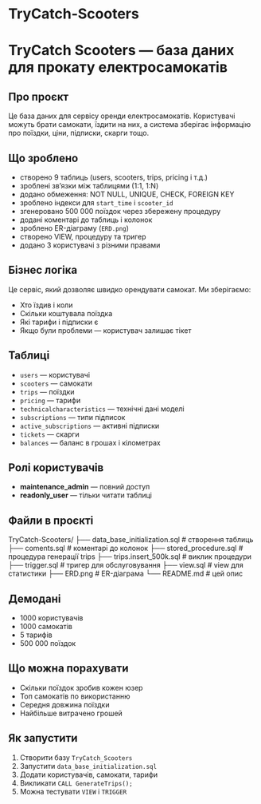 # TryCatch-Scooters
# TryCatch Scooters — база даних для прокату електросамокатів

## Про проєкт
Це база даних для сервісу оренди електросамокатів. Користувачі можуть брати самокати, їздити на них, а система зберігає інформацію про поїздки, ціни, підписки, скарги тощо.

## Що зроблено
-  створено 9 таблиць (users, scooters, trips, pricing і т.д.)
-  зроблені зв’язки між таблицями (1:1, 1:N)
-  додано обмеження: NOT NULL, UNIQUE, CHECK, FOREIGN KEY
-  зроблено індекси для `start_time` і `scooter_id`
-  згенеровано 500 000 поїздок через збережену процедуру
-  додані коментарі до таблиць і колонок
-  зроблено ER-діаграму (`ERD.png`)
-  створено VIEW, процедуру та тригер
-  додано 3 користувачі з різними правами

## Бізнес логіка
Це сервіс, який дозволяє швидко орендувати самокат. Ми зберігаємо:
- Хто їздив і коли
- Скільки коштувала поїздка
- Які тарифи і підписки є
- Якщо були проблеми — користувач залишає тікет

## Таблиці
- `users` — користувачі
- `scooters` — самокати
- `trips` — поїздки
- `pricing` — тарифи
- `technicalcharacteristics` — технічні дані моделі
- `subscriptions` — типи підписок
- `active_subscriptions` — активні підписки
- `tickets` — скарги
- `balances` — баланс в грошах і кілометрах

## Ролі користувачів
- **maintenance_admin** — повний доступ
- **readonly_user** — тільки читати таблиці

## Файли в проєкті
TryCatch-Scooters/
├── data_base_initialization.sql # створення таблиць
├── coments.sql # коментарі до колонок
├── stored_procedure.sql # процедура генерації trips
├── trips.insert_500k.sql # виклик процедури
├── trigger.sql # тригер для обслуговування
├── view.sql # view для статистики
├── ERD.png # ER-діаграма
└── README.md # цей опис


## Демодані
- 1000 користувачів
- 1000 самокатів
- 5 тарифів
- 500 000 поїздок

## Що можна порахувати
- Скільки поїздок зробив кожен юзер
- Топ самокатів по використанню
- Середня довжина поїздки
- Найбільше витрачено грошей

## Як запустити
1. Створити базу `TryCatch_Scooters`
2. Запустити `data_base_initialization.sql`
3. Додати користувачів, самокати, тарифи
4. Викликати `CALL GenerateTrips();`
5. Можна тестувати `VIEW` і `TRIGGER`

